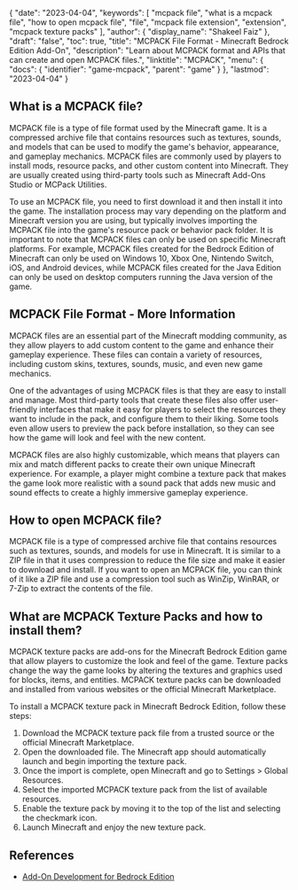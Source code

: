 {
  "date": "2023-04-04",
  "keywords": [
    "mcpack file",
    "what is a mcpack file",
    "how to open mcpack file",
    "file",
    "mcpack file extension",
    "extension",
    "mcpack texture packs"
  ],
  "author": {
    "display_name": "Shakeel Faiz"
  },
  "draft": "false",
  "toc": true,
  "title": "MCPACK File Format - Minecraft Bedrock Edition Add-On",
  "description": "Learn about MCPACK format and APIs that can create and open MCPACK files.",
  "linktitle": "MCPACK",
  "menu": {
    "docs": {
      "identifier": "game-mcpack",
      "parent": "game"
    }
  },
  "lastmod": "2023-04-04"
}

## What is a MCPACK file?

MCPACK file is a type of file format used by the Minecraft game. It is a compressed archive file that contains resources such as textures, sounds, and models that can be used to modify the game's behavior, appearance, and gameplay mechanics. MCPACK files are commonly used by players to install mods, resource packs, and other custom content into Minecraft. They are usually created using third-party tools such as Minecraft Add-Ons Studio or MCPack Utilities.

To use an MCPACK file, you need to first download it and then install it into the game. The installation process may vary depending on the platform and Minecraft version you are using, but typically involves importing the MCPACK file into the game's resource pack or behavior pack folder. It is important to note that MCPACK files can only be used on specific Minecraft platforms. For example, MCPACK files created for the Bedrock Edition of Minecraft can only be used on Windows 10, Xbox One, Nintendo Switch, iOS, and Android devices, while MCPACK files created for the Java Edition can only be used on desktop computers running the Java version of the game.

## MCPACK File Format - More Information

MCPACK files are an essential part of the Minecraft modding community, as they allow players to add custom content to the game and enhance their gameplay experience. These files can contain a variety of resources, including custom skins, textures, sounds, music, and even new game mechanics.

One of the advantages of using MCPACK files is that they are easy to install and manage. Most third-party tools that create these files also offer user-friendly interfaces that make it easy for players to select the resources they want to include in the pack, and configure them to their liking. Some tools even allow users to preview the pack before installation, so they can see how the game will look and feel with the new content.

MCPACK files are also highly customizable, which means that players can mix and match different packs to create their own unique Minecraft experience. For example, a player might combine a texture pack that makes the game look more realistic with a sound pack that adds new music and sound effects to create a highly immersive gameplay experience.

## How to open MCPACK file?

MCPACK file is a type of compressed archive file that contains resources such as textures, sounds, and models for use in Minecraft. It is similar to a ZIP file in that it uses compression to reduce the file size and make it easier to download and install. If you want to open an MCPACK file, you can think of it like a ZIP file and use a compression tool such as WinZip, WinRAR, or 7-Zip to extract the contents of the file.

## What are MCPACK Texture Packs and how to install them?

MCPACK texture packs are add-ons for the Minecraft Bedrock Edition game that allow players to customize the look and feel of the game. Texture packs change the way the game looks by altering the textures and graphics used for blocks, items, and entities. MCPACK texture packs can be downloaded and installed from various websites or the official Minecraft Marketplace.

To install a MCPACK texture pack in Minecraft Bedrock Edition, follow these steps:

1. Download the MCPACK texture pack file from a trusted source or the official Minecraft Marketplace.
2. Open the downloaded file. The Minecraft app should automatically launch and begin importing the texture pack.
3. Once the import is complete, open Minecraft and go to Settings > Global Resources.
4. Select the imported MCPACK texture pack from the list of available resources.
5. Enable the texture pack by moving it to the top of the list and selecting the checkmark icon.
6. Launch Minecraft and enjoy the new texture pack.

## References

* [Add-On Development for Bedrock Edition](https://learn.microsoft.com/en-us/minecraft/creator/documents/gettingstarted)
